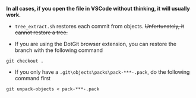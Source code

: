 __In all cases, if you open the file in VSCode without thinking, it will usually work.__

* `tree_extract.sh` restores each commit from objects. ~~Unfortunately, it cannot restore a tree.~~

* If you are using the DotGit browser extension, you can restore the branch with the following command
```
git checkout .
```

* If you only have a `.git\objects\packs\pack-***-.pack`, do the following command first
```
git unpack-objects < pack-***-.pack
```



